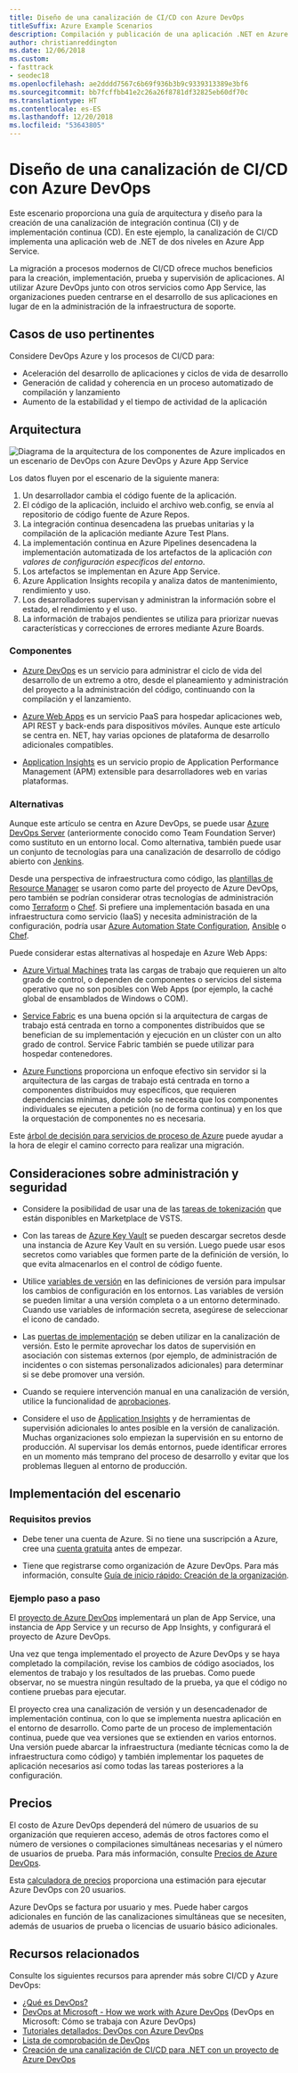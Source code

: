 ```yaml
---
title: Diseño de una canalización de CI/CD con Azure DevOps
titleSuffix: Azure Example Scenarios
description: Compilación y publicación de una aplicación .NET en Azure Web Apps con Azure DevOps.
author: christianreddington
ms.date: 12/06/2018
ms.custom:
- fasttrack
- seodec18
ms.openlocfilehash: ae2dddd7567c6b69f936b3b9c9339313389e3bf6
ms.sourcegitcommit: bb7fcffbb41e2c26a26f8781df32825eb60df70c
ms.translationtype: HT
ms.contentlocale: es-ES
ms.lasthandoff: 12/20/2018
ms.locfileid: "53643805"
---
```

# <a name="design-a-cicd-pipeline-using-azure-devops"></a>Diseño de una canalización de CI/CD con Azure DevOps

Este escenario proporciona una guía de arquitectura y diseño para la creación de una canalización de integración continua (CI) y de implementación continua (CD). En este ejemplo, la canalización de CI/CD implementa una aplicación web de .NET de dos niveles en Azure App Service.

La migración a procesos modernos de CI/CD ofrece muchos beneficios para la creación, implementación, prueba y supervisión de aplicaciones. Al utilizar Azure DevOps junto con otros servicios como App Service, las organizaciones pueden centrarse en el desarrollo de sus aplicaciones en lugar de en la administración de la infraestructura de soporte.

## <a name="relevant-use-cases"></a>Casos de uso pertinentes

Considere DevOps Azure y los procesos de CI/CD para:

- Aceleración del desarrollo de aplicaciones y ciclos de vida de desarrollo
- Generación de calidad y coherencia en un proceso automatizado de compilación y lanzamiento
- Aumento de la estabilidad y el tiempo de actividad de la aplicación

## <a name="architecture"></a>Arquitectura

![Diagrama de la arquitectura de los componentes de Azure implicados en un escenario de DevOps con Azure DevOps y Azure App Service][architecture]

Los datos fluyen por el escenario de la siguiente manera:

1. Un desarrollador cambia el código fuente de la aplicación.
2. El código de la aplicación, incluido el archivo web.config, se envía al repositorio de código fuente de Azure Repos.
3. La integración continua desencadena las pruebas unitarias y la compilación de la aplicación mediante Azure Test Plans.
4. La implementación continua en Azure Pipelines desencadena la implementación automatizada de los artefactos de la aplicación *con valores de configuración específicos del entorno*.
5. Los artefactos se implementan en Azure App Service.
6. Azure Application Insights recopila y analiza datos de mantenimiento, rendimiento y uso.
7. Los desarrolladores supervisan y administran la información sobre el estado, el rendimiento y el uso.
8. La información de trabajos pendientes se utiliza para priorizar nuevas características y correcciones de errores mediante Azure Boards.

### <a name="components"></a>Componentes

- [Azure DevOps][vsts] es un servicio para administrar el ciclo de vida del desarrollo de un extremo a otro, desde el planeamiento y administración del proyecto a la administración del código, continuando con la compilación y el lanzamiento.

- [Azure Web Apps][web-apps] es un servicio PaaS para hospedar aplicaciones web, API REST y back-ends para dispositivos móviles. Aunque este artículo se centra en. NET, hay varias opciones de plataforma de desarrollo adicionales compatibles.

- [Application Insights][application-insights] es un servicio propio de Application Performance Management (APM) extensible para desarrolladores web en varias plataformas.

### <a name="alternatives"></a>Alternativas

Aunque este artículo se centra en Azure DevOps, se puede usar [Azure DevOps Server][azure-devops-server] (anteriormente conocido como Team Foundation Server) como sustituto en un entorno local. Como alternativa, también puede usar un conjunto de tecnologías para una canalización de desarrollo de código abierto con [Jenkins][jenkins-on-azure].

Desde una perspectiva de infraestructura como código, las [plantillas de Resource Manager][arm-templates] se usaron como parte del proyecto de Azure DevOps, pero también se podrían considerar otras tecnologías de administración como [Terraform][terraform] o [Chef][chef]. Si prefiere una implementación basada en una infraestructura como servicio (IaaS) y necesita administración de la configuración, podría usar [Azure Automation State Configuration][desired-state-configuration], [Ansible][ansible] o [Chef][chef].

Puede considerar estas alternativas al hospedaje en Azure Web Apps:

- [Azure Virtual Machines][compare-vm-hosting] trata las cargas de trabajo que requieren un alto grado de control, o dependen de componentes o servicios del sistema operativo que no son posibles con Web Apps (por ejemplo, la caché global de ensamblados de Windows o COM).

- [Service Fabric][service-fabric] es una buena opción si la arquitectura de cargas de trabajo está centrada en torno a componentes distribuidos que se benefician de su implementación y ejecución en un clúster con un alto grado de control. Service Fabric también se puede utilizar para hospedar contenedores.

- [Azure Functions][azure-functions] proporciona un enfoque efectivo sin servidor si la arquitectura de las cargas de trabajo está centrada en torno a componentes distribuidos muy específicos, que requieren dependencias mínimas, donde solo se necesita que los componentes individuales se ejecuten a petición (no de forma continua) y en los que la orquestación de componentes no es necesaria.

Este [árbol de decisión para servicios de proceso de Azure](/azure/architecture/guide/technology-choices/compute-decision-tree) puede ayudar a la hora de elegir el camino correcto para realizar una migración.

## <a name="management-and-security-considerations"></a>Consideraciones sobre administración y seguridad

- Considere la posibilidad de usar una de las [tareas de tokenización][vsts-tokenization] que están disponibles en Marketplace de VSTS.

- Con las tareas de [Azure Key Vault][download-keyvault-secrets] se pueden descargar secretos desde una instancia de Azure Key Vault en su versión. Luego puede usar esos secretos como variables que formen parte de la definición de versión, lo que evita almacenarlos en el control de código fuente.

- Utilice [variables de versión][vsts-release-variables] en las definiciones de versión para impulsar los cambios de configuración en los entornos. Las variables de versión se pueden limitar a una versión completa o a un entorno determinado. Cuando use variables de información secreta, asegúrese de seleccionar el icono de candado.

- Las [puertas de implementación][vsts-deployment-gates] se deben utilizar en la canalización de versión. Esto le permite aprovechar los datos de supervisión en asociación con sistemas externos (por ejemplo, de administración de incidentes o con sistemas personalizados adicionales) para determinar si se debe promover una versión.

- Cuando se requiere intervención manual en una canalización de versión, utilice la funcionalidad de [aprobaciones][vsts-approvals].

- Considere el uso de [Application Insights][application-insights] y de herramientas de supervisión adicionales lo antes posible en la versión de canalización. Muchas organizaciones solo empiezan la supervisión en su entorno de producción. Al supervisar los demás entornos, puede identificar errores en un momento más temprano del proceso de desarrollo y evitar que los problemas lleguen al entorno de producción.

## <a name="deploy-the-scenario"></a>Implementación del escenario

### <a name="prerequisites"></a>Requisitos previos

- Debe tener una cuenta de Azure. Si no tiene una suscripción a Azure, cree una [cuenta gratuita](https://azure.microsoft.com/free/?WT.mc_id=A261C142F) antes de empezar.

- Tiene que registrarse como organización de Azure DevOps. Para más información, consulte [Guía de inicio rápido: Creación de la organización][vsts-account-create].

### <a name="walk-through"></a>Ejemplo paso a paso

El [proyecto de Azure DevOps](/azure/devops-project/azure-devops-project-github) implementará un plan de App Service, una instancia de App Service y un recurso de App Insights, y configurará el proyecto de Azure DevOps.

Una vez que tenga implementado el proyecto de Azure DevOps y se haya completado la compilación, revise los cambios de código asociados, los elementos de trabajo y los resultados de las pruebas. Como puede observar, no se muestra ningún resultado de la prueba, ya que el código no contiene pruebas para ejecutar.

El proyecto crea una canalización de versión y un desencadenador de implementación continua, con lo que se implementa nuestra aplicación en el entorno de desarrollo. Como parte de un proceso de implementación continua, puede que vea versiones que se extienden en varios entornos. Una versión puede abarcar la infraestructura (mediante técnicas como la de infraestructura como código) y también implementar los paquetes de aplicación necesarios así como todas las tareas posteriores a la configuración.

## <a name="pricing"></a>Precios

El costo de Azure DevOps dependerá del número de usuarios de su organización que requieren acceso, además de otros factores como el número de versiones o compilaciones simultáneas necesarias y el número de usuarios de prueba. Para más información, consulte [Precios de Azure DevOps][vsts-pricing-page].

Esta [calculadora de precios][vsts-pricing-calculator] proporciona una estimación para ejecutar Azure DevOps con 20 usuarios.

Azure DevOps se factura por usuario y mes. Puede haber cargos adicionales en función de las canalizaciones simultáneas que se necesiten, además de usuarios de prueba o licencias de usuario básico adicionales.

## <a name="related-resources"></a>Recursos relacionados

Consulte los siguientes recursos para aprender más sobre CI/CD y Azure DevOps:

- [¿Qué es DevOps?][devops-whatis]
- [DevOps at Microsoft - How we work with Azure DevOps][devops-microsoft] (DevOps en Microsoft: Cómo se trabaja con Azure DevOps)
- [Tutoriales detallados: DevOps con Azure DevOps][devops-with-vsts]
- [Lista de comprobación de DevOps][devops-checklist]
- [Creación de una canalización de CI/CD para .NET con un proyecto de Azure DevOps][devops-project-create]

<!-- links -->

[ansible]: /azure/ansible/
[application-insights]: /azure/application-insights/app-insights-overview
[app-service-reference-architecture]: ../../reference-architectures/app-service-web-app/basic-web-app.md
[arm-templates]: /azure/azure-resource-manager/resource-group-overview#template-deployment
[architecture]: ./media/architecture-devops-dotnet-webapp.svg
[chef]: /azure/chef/
[design-patterns-availability]: /azure/architecture/patterns/category/availability
[design-patterns-resiliency]: /azure/architecture/patterns/category/resiliency
[design-patterns-scalability]: /azure/architecture/patterns/category/performance-scalability
[design-patterns-security]: /azure/architecture/patterns/category/security
[desired-state-configuration]: /azure/automation/automation-dsc-overview
[devops-microsoft]: /azure/devops/devops-at-microsoft/
[devops-with-vsts]: https://almvm.azurewebsites.net/labs/vsts/
[devops-checklist]: /azure/architecture/checklist/dev-ops
[application-insights]: https://azure.microsoft.com/services/application-insights/
[cloud-based-load-testing]: https://visualstudio.microsoft.com/team-services/cloud-load-testing/
[cloud-based-load-testing-on-premises]: /vsts/test/load-test/clt-with-private-machines?view=vsts
[jenkins-on-azure]: /azure/jenkins/
[devops-whatis]: /azure/devops/what-is-devops
[download-keyvault-secrets]: /vsts/pipelines/tasks/deploy/azure-key-vault?view=vsts
[resource-groups]: /azure/azure-resource-manager/resource-group-overview
[resiliency-app-service]: /azure/architecture/checklist/resiliency-per-service#app-service
[vsts]: /vsts/?view=vsts#pivot=services
[continuous-integration]: /azure/devops/what-is-continuous-integration
[continuous-delivery]: /azure/devops/what-is-continuous-delivery
[web-apps]: /azure/app-service/app-service-web-overview
[vsts-account-create]: /azure/devops/organizations/accounts/create-organization-msa-or-work-student?view=vsts
[vsts-approvals]: /vsts/pipelines/release/approvals/approvals?view=vsts
[devops-project]: https://portal.azure.com/?feature.customportal=false#create/Microsoft.AzureProject
[vsts-deployment-gates]: /vsts/pipelines/release/approvals/gates?view=vsts
[vsts-pricing-calculator]: https://azure.com/e/498aa024454445a8a352e75724f900b1
[vsts-pricing-page]: https://azure.microsoft.com/pricing/details/visual-studio-team-services/
[vsts-release-variables]: /vsts/pipelines/release/variables?view=vsts&tabs=batch
[vsts-tokenization]: https://marketplace.visualstudio.com/search?term=token&target=VSTS&category=All%20categories&sortBy=Relevance
[azure-key-vault]: /azure/key-vault/key-vault-overview
[infra-as-code]: https://blogs.msdn.microsoft.com/mvpawardprogram/2018/02/13/infrastructure-as-code/
[azure-devops-server]: https://visualstudio.microsoft.com/tfs/
[infra-as-code]: https://blogs.msdn.microsoft.com/mvpawardprogram/2018/02/13/infrastructure-as-code/
[service-fabric]: /azure/service-fabric/
[azure-functions]: /azure/azure-functions/
[azure-containers]: https://azure.microsoft.com/overview/containers/
[compare-vm-hosting]: /azure/app-service/choose-web-site-cloud-service-vm
[app-insights-cd-monitoring]: /azure/application-insights/app-insights-vsts-continuous-monitoring
[azure-region-pair-bcdr]: /azure/best-practices-availability-paired-regions
[devops-project-create]: /azure/devops-project/azure-devops-project-aspnet-core
[terraform]: /azure/terraform/
